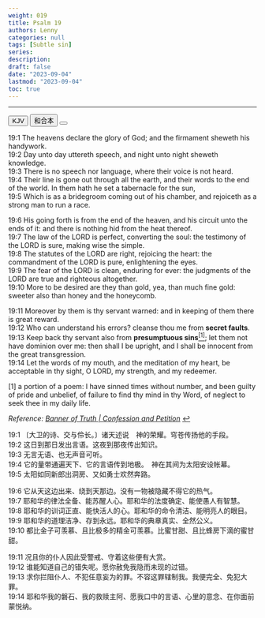 ```yaml
---
weight: 019
title: Psalm 19
authors: Lenny
categories: null
tags: [Subtle sin]
series: 
description: 
draft: false
date: "2023-09-04"
lastmod: "2023-09-04"
toc: true
---
```


<!--more-->
---

<!-- Tab links -->

<div class="tab">
  <button class="tablinks active" onclick="tablabel(event, 'english')">KJV</button>
  <button class="tablinks" onclick="tablabel(event, 'chinese')">和合本</button>
  <button class="tablinks" onclick="tablabel(event, 'note')"></button>
</div>

<!-- Tab content -->
<div id="english" class="tabcontent" style="display:block">

19:1 The heavens declare the glory of God; and the firmament sheweth his handywork.  
19:2 Day unto day uttereth speech, and night unto night sheweth knowledge.  
19:3 There is no speech nor language, where their voice is not heard.  
19:4 Their line is gone out through all the earth, and their words to the end of the world. In them hath he set a tabernacle for the sun,  
19:5 Which is as a bridegroom coming out of his chamber, and rejoiceth as a strong man to run a race.  

19:6 His going forth is from the end of the heaven, and his circuit unto the ends of it: and there is nothing hid from the heat thereof.  
19:7 The law of the LORD is perfect, converting the soul: the testimony of the LORD is sure, making wise the simple.  
19:8 The statutes of the LORD are right, rejoicing the heart: the commandment of the LORD is pure, enlightening the eyes.  
19:9 The fear of the LORD is clean, enduring for ever: the judgments of the LORD are true and righteous altogether.  
19:10 More to be desired are they than gold, yea, than much fine gold: sweeter also than honey and the honeycomb.  

19:11 Moreover by them is thy servant warned: and in keeping of them there is great reward.  
19:12 Who can understand his errors? cleanse thou me from <b>secret faults</b>.  
19:13 Keep back thy servant also from <b>presumptuous sins</b><a id="1_ref" href = "#1"><sup>[1]</sup></a>; let them not have dominion over me: then shall I be upright, and I shall be innocent from the great transgression.  
19:14 Let the words of my mouth, and the meditation of my heart, be acceptable in thy sight, O LORD, my strength, and my redeemer.  

<p id="1">[1] a portion of a poem:  
I have sinned times without number,  
and been guilty of pride and unbelief,  
of failure to find thy mind in thy Word,  
of neglect to seek thee in my daily life.  

<i>Reference: <a href = "https://banneroftruth.org/us/devotional/confession-and-petition/" target="_blank" rel="noopener noreferrer">Banner of Truth | Confession and Petition</a></i>
<a href="#1_ref">&#8617;</a></p>
</div>

<div id="chinese" class="tabcontent">

19:1 〔大卫的诗、交与伶长。〕诸天述说　神的荣耀。穹苍传扬他的手段。  
19:2 这日到那日发出言语。这夜到那夜传出知识。  
19:3 无言无语、也无声音可听。  
19:4 它的量带通遍天下、它的言语传到地极。　神在其间为太阳安设帐幕。  
19:5 太阳如同新郎出洞房、又如勇士欢然奔路。  

19:6 它从天这边出来、绕到天那边。没有一物被隐藏不得它的热气。  
19:7 耶和华的律法全备、能苏醒人心。耶和华的法度确定、能使愚人有智慧。  
19:8 耶和华的训词正直、能快活人的心。耶和华的命令清洁、能明亮人的眼目。  
19:9 耶和华的道理洁净、存到永远。耶和华的典章真实、全然公义。  
19:10 都比金子可羡慕、且比极多的精金可羡慕。比蜜甘甜、且比蜂房下滴的蜜甘甜。  

19:11 况且你的仆人因此受警戒、守着这些便有大赏。  
19:12 谁能知道自己的错失呢。愿你赦免我隐而未现的过错。  
19:13 求你拦阻仆人、不犯任意妄为的罪。不容这罪辖制我。我便完全、免犯大罪。  
19:14 耶和华我的磐石、我的救赎主阿、愿我口中的言语、心里的意念、在你面前蒙悦纳。  

</div>

<div id="note" class="tabcontent">



</div>

